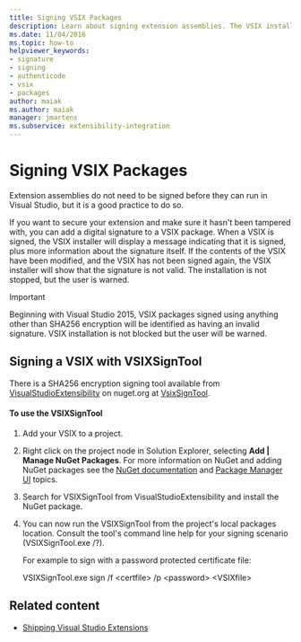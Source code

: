 ```yaml
---
title: Signing VSIX Packages
description: Learn about signing extension assemblies. The VSIX installer displays a message that a VSIX is signed and information about the signature itself.
ms.date: 11/04/2016
ms.topic: how-to
helpviewer_keywords:
- signature
- signing
- authenticode
- vsix
- packages
author: maiak
ms.author: maiak
manager: jmartens
ms.subservice: extensibility-integration
---
```

# Signing VSIX Packages

Extension assemblies do not need to be signed before they can run in Visual Studio, but it is a good practice to do so.

 If you want to secure your extension and make sure it hasn't been tampered with, you can add a digital signature to a VSIX package. When a VSIX is signed, the VSIX installer will display a message indicating that it is signed, plus more information about the signature itself. If the contents of the VSIX have been modified, and the VSIX has not been signed again, the VSIX installer will show that the signature is not valid. The installation is not stopped, but the user is warned.

> [!IMPORTANT]
> Beginning with Visual Studio 2015, VSIX packages signed using anything other than SHA256 encryption will be identified as having an invalid signature. VSIX installation is not blocked but the user will be warned.

## Signing a VSIX with VSIXSignTool
 There is a SHA256 encryption signing tool available from [VisualStudioExtensibility](https://www.nuget.org/profiles/VisualStudioExtensibility) on nuget.org at [VsixSignTool](https://www.nuget.org/packages/Microsoft.VSSDK.Vsixsigntool).

#### To use the VSIXSignTool

1. Add your VSIX to a project.

2. Right click on the project node in Solution Explorer, selecting **Add &#124; Manage NuGet Packages**.  For more information on NuGet and adding NuGet packages see the [NuGet documentation](/NuGet) and [Package Manager UI](/NuGet/Tools/Package-Manager-UI) topics.

3. Search for VSIXSignTool from VisualStudioExtensibility and install the NuGet package.

4. You can now run the VSIXSignTool from the project's local packages location. Consult the tool's command line help for your signing scenario (VSIXSignTool.exe /?).

   For example to sign with a password protected certificate file:

   VSIXSignTool.exe sign /f \<certfile> /p \<password> \<VSIXfile>

## Related content
- [Shipping Visual Studio Extensions](../extensibility/shipping-visual-studio-extensions.md)
